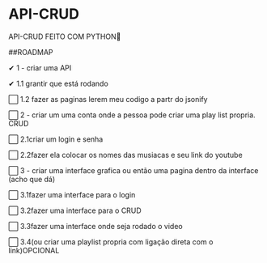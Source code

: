 # API-CRUD
API-CRUD FEITO COM PYTHON🐍

##ROADMAP

✔   1 - criar uma API

✔      1.1 grantir que está rodando

⬜     1.2 fazer as paginas lerem meu codigo a partr do jsonify

⬜  2 - criar um uma conta onde a pessoa pode criar uma play list propria. CRUD

⬜      2.1criar um login e senha 

⬜      2.2fazer ela colocar os nomes das musiacas e seu link do youtube

⬜  3 - criar uma interface grafica ou então uma pagina dentro da interface (acho que dá)

⬜      3.1fazer uma interface para o login

⬜     3.2fazer uma interface para o CRUD

⬜      3.3fazer uma interface onde seja rodado o video

⬜     3.4(ou criar uma playlist propria com ligação direta com o link)OPCIONAL
